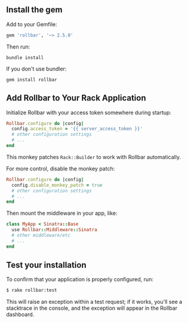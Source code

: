 ## Install the gem

Add to your Gemfile:

```ruby
gem 'rollbar', '~> 2.5.0'
```

Then run:

```shell
bundle install
```

If you don't use bundler:

```
gem install rollbar
```

## Add Rollbar to Your Rack Application

Initialize Rollbar with your access token somewhere during startup:

```ruby
Rollbar.configure do |config|
  config.access_token = '{{ server_access_token }}'
  # other configuration settings
  # ...
end
```

This monkey patches `Rack::Builder` to work with Rollbar automatically.

For more control, disable the monkey patch:

```ruby
Rollbar.configure do |config|
  config.disable_monkey_patch = true
  # other configuration settings
  # ...
end
```

Then mount the middleware in your app, like:

```ruby
class MyApp < Sinatra::Base
  use Rollbar::Middleware::Sinatra
  # other middleware/etc
  # ...
end
```

## Test your installation

To confirm that your application is properly configured, run:

```bash
$ rake rollbar:test
```

This will raise an exception within a test request; if it works, you'll see a stacktrace in the console, and the exception will appear in the Rollbar dashboard.
